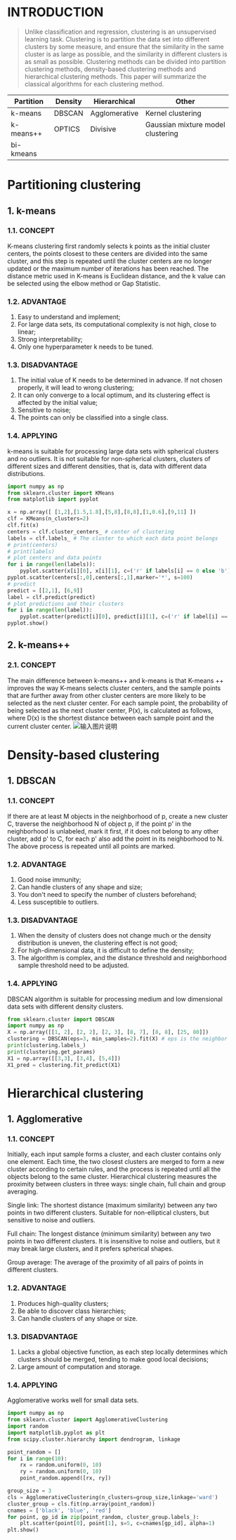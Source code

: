 ﻿# INTRODUCTION
> Unlike classification and regression, clustering is an unsupervised learning task. Clustering is to partition the data set into different clusters by some measure, and ensure that the similarity in the same cluster is as large as possible, and the similarity in different clusters is as small as possible.
Clustering methods can be divided into partition clustering methods, density-based clustering methods and hierarchical clustering methods. This paper will summarize the classical algorithms for each clustering method.

| Partition | Density | Hierarchical | Other |
|--|--|--|--|
| k-means | DBSCAN | Agglomerative | Kernel clustering |
| k-means++ | OPTICS | Divisive | Gaussian mixture model clustering |
| bi-kmeans |
# Partitioning clustering
## 1. k-means
### 1.1. CONCEPT
K-means clustering first randomly selects k points as the initial cluster centers, the points closest to these centers are divided into the same cluster, and this step is repeated until the cluster centers are no longer updated or the maximum number of iterations has been reached. The distance metric used in K-means is Euclidean distance, and the k value can be selected using the elbow method or Gap Statistic.
### 1.2. ADVANTAGE
1. Easy to understand and implement;
2. For large data sets, its computational complexity is not high, close to linear;
3. Strong interpretability;
4. Only one hyperparameter k needs to be tuned.
### 1.3. DISADVANTAGE
1. The initial value of K needs to be determined in advance. If not chosen properly, it will lead to wrong clustering;
2. It can only converge to a local optimum, and its clustering effect is affected by the initial value;
3. Sensitive to noise;
4. The points can only be classified into a single class.
### 1.4. APPLYING
k-means is suitable for processing large data sets with spherical clusters and no outliers. It is not suitable for non-spherical clusters, clusters of different sizes and different densities, that is, data with different data distributions.
```python
import numpy as np 
from sklearn.cluster import KMeans 
from matplotlib import pyplot

x = np.array([ [1,2],[1.5,1.8],[5,8],[8,8],[1,0.6],[9,11] ])
clf = KMeans(n_clusters=2) 
clf.fit(x)
centers = clf.cluster_centers_ # center of clustering
labels = clf.labels_ # The cluster to which each data point belongs
# print(centers) 
# print(labels)
# plot centers and data points
for i in range(len(labels)):
	pyplot.scatter(x[i][0], x[i][1], c=('r' if labels[i] == 0 else 'b'))
pyplot.scatter(centers[:,0],centers[:,1],marker='*', s=100)
# predict
predict = [[2,1], [6,9]]
label = clf.predict(predict)
# plot predictions and their clusters
for i in range(len(label)): 
	pyplot.scatter(predict[i][0], predict[i][1], c=('r' if label[i] == 0 else 'b'), marker='x')
pyplot.show()
```
## 2. k-means++
### 2.1. CONCEPT
The main difference between k-means++ and k-means is that K-means ++ improves the way K-means selects cluster centers, and the sample points that are further away from other cluster centers are more likely to be selected as the next cluster center. For each sample point, the probability of being selected as the next cluster center, P(x), is calculated as follows, where D(x) is the shortest distance between each sample point and the current cluster center.
![输入图片说明](/imgs/2022-12-15/djlhFGyFLHUM5tcM.png)
# Density-based clustering
## 1. DBSCAN
### 1.1. CONCEPT
If there are at least M objects in the neighborhood of p, create a new cluster C, traverse the neighborhood N of object p, if the point p' in the neighborhood is unlabeled, mark it first, if it does not belong to any other cluster, add p' to C, for each p' also add the point in its neighborhood to N. The above process is repeated until all points are marked.
### 1.2. ADVANTAGE
1. Good noise immunity;
2. Can handle clusters of any shape and size;
3. You don't need to specify the number of clusters beforehand;
4. Less susceptible to outliers.
### 1.3. DISADVANTAGE
1. When the density of clusters does not change much or the density distribution is uneven, the clustering effect is not good;
2. For high-dimensional data, it is difficult to define the density;
3. The algorithm is complex, and the distance threshold and neighborhood sample threshold need to be adjusted.
### 1.4. APPLYING
DBSCAN algorithm is suitable for processing medium and low dimensional data sets with different density clusters.
```python
from sklearn.cluster import DBSCAN
import numpy as np
X = np.array([[1, 2], [2, 2], [2, 3], [8, 7], [8, 8], [25, 80]])
clustering = DBSCAN(eps=3, min_samples=2).fit(X) # eps is the neighbor threshold, and min_samples is the neighbor numbers of center object
print(clustering.labels_)
print(clustering.get_params)
X1 = np.array([[3,3], [3,4], [5,4]])
X1_pred = clustering.fit_predict(X1)
```
# Hierarchical clustering
## 1. Agglomerative
### 1.1. CONCEPT
Initially, each input sample forms a cluster, and each cluster contains only one element. Each time, the two closest clusters are merged to form a new cluster according to certain rules, and the process is repeated until all the objects belong to the same cluster. Hierarchical clustering measures the proximity between clusters in three ways: single chain, full chain and group averaging.

Single link: The shortest distance (maximum similarity) between any two points in two different clusters. Suitable for non-elliptical clusters, but sensitive to noise and outliers.

Full chain: The longest distance (minimum similarity) between any two points in two different clusters. It is insensitive to noise and outliers, but it may break large clusters, and it prefers spherical shapes.

Group average: The average of the proximity of all pairs of points in different clusters.
### 1.2. ADVANTAGE
1. Produces high-quality clusters;
2. Be able to discover class hierarchies;
3. Can handle clusters of any shape or size.
### 1.3. DISADVANTAGE
1. Lacks a global objective function, as each step locally determines which clusters should be merged, tending to make good local decisions;
2. Large amount of computation and storage.
### 1.4. APPLYING
Agglomerative works well for small data sets.
```python
import numpy as np
from sklearn.cluster import AgglomerativeClustering
import random
import matplotlib.pyplot as plt
from scipy.cluster.hierarchy import dendrogram, linkage

point_random = []
for i in range(10):
    rx = random.uniform(0, 10)
    ry = random.uniform(0, 10)
    point_random.append([rx, ry])

group_size = 3
cls = AgglomerativeClustering(n_clusters=group_size,linkage='ward')
cluster_group = cls.fit(np.array(point_random))
cnames = ['black', 'blue', 'red']
for point, gp_id in zip(point_random, cluster_group.labels_):
    plt.scatter(point[0], point[1], s=5, c=cnames[gp_id], alpha=1)
plt.show()
```

